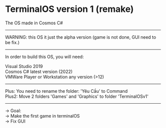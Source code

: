 # TerminalOS version 1 (remake)
The OS made in Cosmos C#
<br><hr>
WARNING: this OS it just the alpha version (game is not done, GUI need to be fix.)
<!--p align="right">
  <img src="your_relative_path_here" width="350" title="hover text">
</p-->
<hr>
<p>In order to build this OS, you will need: </p>
Visual Studio 2019
<br>
Cosmos C# latest version (2022)
<br>
VMWare Player or Workstation any version (>12)
<hr>
Plus: You need to rename the folder: 'Yêu Cầu' to Command
<br>
Plus2: Move 2 folders 'Games' and 'Graphics' to folder 'TerminalOSv1'
<br><hr>
-> Goal: 
<br>
   -> Make the first game in terminalOS
   <br>
   -> Fix GUI
